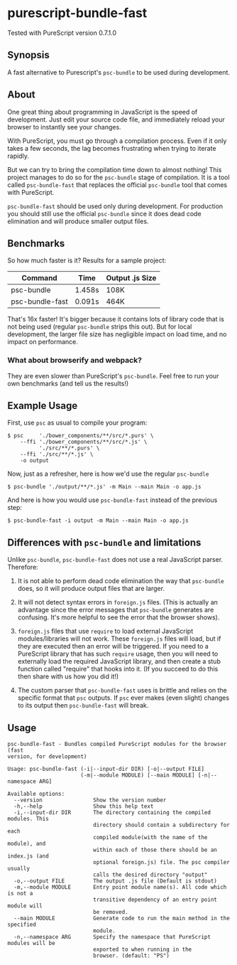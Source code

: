# purescript-bundle-fast

Tested with PureScript version 0.7.1.0


## Synopsis

A fast alternative to Purescript's `psc-bundle` to be used during development.


## About

One great thing about programming in JavaScript is the speed of development.
Just edit your source code file, and immediately reload your browser to
instantly see your changes.

With PureScript, you must go through a compilation process. Even if it only
takes a few seconds, the lag becomes frustrating when trying to iterate
rapidly.

But we can try to bring the compilation time down to almost nothing! This
project manages to do so for the `psc-bundle` stage of compilation. It is a
tool called `psc-bundle-fast` that replaces the official `psc-bundle` tool that
comes with PureScript.

`psc-bundle-fast` should be used only during development. For production you
should still use the official `psc-bundle` since it does dead code elimination
and will produce smaller output files.


## Benchmarks

So how much faster is it? Results for a sample project:

| Command         | Time   | Output .js Size
| --------------- | ------ | ---------------
| psc-bundle      | 1.458s |            108K
| psc-bundle-fast | 0.091s |            464K

That's 16x faster! It's bigger because it contains lots of library code that is
not being used (regular `psc-bundle` strips this out). But for local
development, the larger file size has negligible impact on load time, and no
impact on performance.

### What about browserify and webpack?

They are even slower than PureScript's `psc-bundle`. Feel free to run your own
benchmarks (and tell us the results!)


## Example Usage

First, use `psc` as usual to compile your program:

    $ psc     './bower_components/**/src/*.purs' \
        --ffi './bower_components/**/src/*.js' \
              './src/**/*.purs' \
        --ffi './src/**/*.js' \
        -o output

Now, just as a refresher, here is how we'd use the regular `psc-bundle`

    $ psc-bundle './output/**/*.js' -m Main --main Main -o app.js

And here is how you would use `psc-bundle-fast` instead of the previous step:

    $ psc-bundle-fast -i output -m Main --main Main -o app.js


## Differences with `psc-bundle` and limitations

Unlike `psc-bundle`, `psc-bundle-fast` does not use a real JavaScript parser.
Therefore:

1. It is not able to perform dead code elimination the way that `psc-bundle`
   does, so it will produce output files that are larger.

2. It will not detect syntax errors in `foreign.js` files. (This is actually an
   advantage since the error messages that `psc-bundle` generates are
   confusing. It's more helpful to see the error that the browser shows).

3. `foreign.js` files that use `require` to load external JavaScript
   modules/libraries will not work. These `foreign.js` files will load, but if
   they are executed then an error will be triggered. If you need to a
   PureScript library that has such `require` usage, then you will need to
   externally load the required JavaScript library, and then create a stub
   function called "require" that hooks into it. (If you succeed to do this
   then share with us how you did it!)

4. The custom parser that `psc-bundle-fast` uses is brittle and relies on the
   specific format that `psc` outputs. If `psc` ever makes (even slight)
   changes to its output then `psc-bundle-fast` will break.


## Usage

```
psc-bundle-fast - Bundles compiled PureScript modules for the browser (fast
version, for development)

Usage: psc-bundle-fast (-i|--input-dir DIR) [-o|--output FILE]
                       (-m|--module MODULE) [--main MODULE] [-n|--namespace ARG]

Available options:
  --version                Show the version number
  -h,--help                Show this help text
  -i,--input-dir DIR       The directory containing the compiled modules. This
                           directory should contain a subdirectory for each
                           compiled module(with the name of the module), and
                           within each of those there should be an index.js (and
                           optional foreign.js) file. The psc compiler usually
                           calls the desired directory "output"
  -o,--output FILE         The output .js file (Default is stdout)
  -m,--module MODULE       Entry point module name(s). All code which is not a
                           transitive dependency of an entry point module will
                           be removed.
  --main MODULE            Generate code to run the main method in the specified
                           module.
  -n,--namespace ARG       Specify the namespace that PureScript modules will be
                           exported to when running in the
                           browser. (default: "PS")
```
